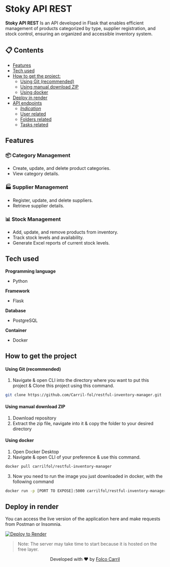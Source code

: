 # Stoky API REST

**Stoky API REST** Is an API developed in Flask that enables efficient management of products categorized by type, supplier registration, 
and stock control, ensuring an organized and accessible inventory system.

## 📋 Contents
- [Features](#features)
- [Tech used](#tech-used)
- [How to get the project:](#how-to-get-the-project)
    - [Using Git (recommended)](#using-git-recommended)
    - [Using manual download ZIP](#using-manual-download-zip)
    - [Using docker](#using-docker)
- [Deploy in render](#deploy-in-render)
- [API endpoints](#api-endpoints)
    - [*Indication*](#indication)
  - [User related](#user-related)
  - [Folders related](#folders-related)
  - [Tasks related](#tasks-related)

## Features

### 📦 Category Management
* Create, update, and delete product categories.
* View category details.
### 🏭 Supplier Management
* Register, update, and delete suppliers.
* Retrieve supplier details.
### 📊 Stock Management
* Add, update, and remove products from inventory.
* Track stock levels and availability.
* Generate Excel reports of current stock levels.

## Tech used 

**Programming language**
- Python 

**Framework**
- Flask

**Database**
- PostgreSQL

**Container**
- Docker

## How to get the project
#### Using Git (recommended)
1. Navigate & open CLI into the directory where you want to put this project & Clone this project using this command.
   
```bash
git clone https://github.com/Carril-fol/restful-inventory-manager.git
```
#### Using manual download ZIP
1. Download repository
2. Extract the zip file, navigate into it & copy the folder to your desired directory

#### Using docker
1. Open Docker Desktop
2. Navigate & open CLI of your preference & use this command.
```bash
docker pull carrilfol/restful-inventory-manager
```
3. Now you need to run the image you just downloaded in docker, with the following command
```bash
docker run -p [PORT TO EXPOSE]:5000 carrilfol/restful-inventory-manager
```

## Deploy in render
You can access the live version of the application here and make requests from Postman or Insomnia.

[![Deploy to Render](https://render.com/images/deploy-to-render-button.svg)]()

>Note: The server may take time to start because it is hosted on the free layer.

<p align="center">
  Developed with ❤️ by <a href="https://github.com/Carril-fol" target="_blank">Folco Carril</a>
</p>